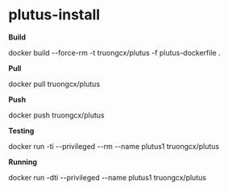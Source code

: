 # plutus-install

**Build**

docker build --force-rm -t truongcx/plutus -f plutus-dockerfile .

**Pull**

docker pull truongcx/plutus

**Push**

docker push truongcx/plutus

**Testing**

docker run -ti --privileged --rm  --name plutus1 truongcx/plutus

**Running**

docker run -dti --privileged  --name plutus1 truongcx/plutus
